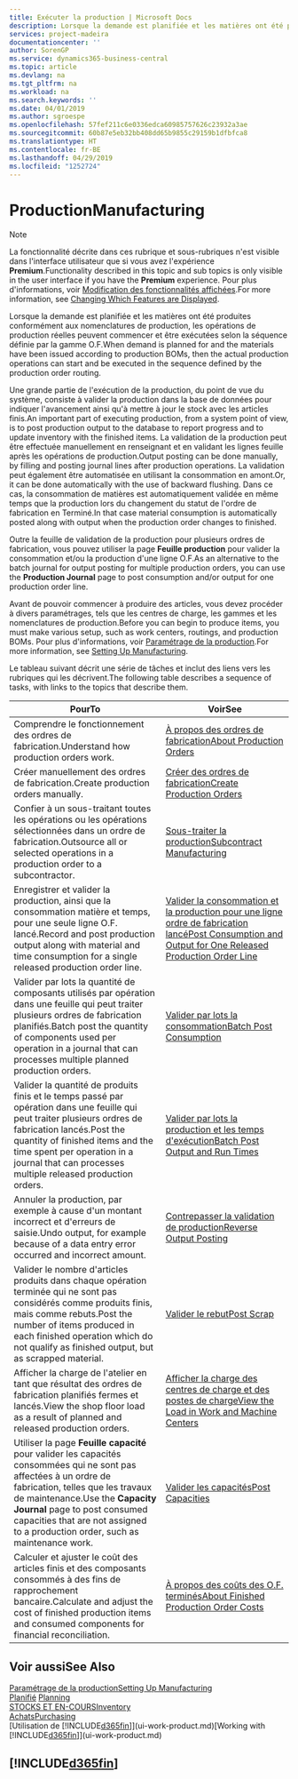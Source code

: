 ```yaml
---
title: Exécuter la production | Microsoft Docs
description: Lorsque la demande est planifiée et les matières ont été produites conformément aux nomenclatures de production, les opérations de production réelles peuvent commencer et être exécutées selon la séquence définie par la gamme O.F.
services: project-madeira
documentationcenter: ''
author: SorenGP
ms.service: dynamics365-business-central
ms.topic: article
ms.devlang: na
ms.tgt_pltfrm: na
ms.workload: na
ms.search.keywords: ''
ms.date: 04/01/2019
ms.author: sgroespe
ms.openlocfilehash: 57fef211c6e0336edca60985757626c23932a3ae
ms.sourcegitcommit: 60b87e5eb32bb408dd65b9855c29159b1dfbfca8
ms.translationtype: HT
ms.contentlocale: fr-BE
ms.lasthandoff: 04/29/2019
ms.locfileid: "1252724"
---
```

# <a name="manufacturing"></a><span data-ttu-id="12b16-103">Production</span><span class="sxs-lookup"><span data-stu-id="12b16-103">Manufacturing</span></span>
> [!NOTE]
> <span data-ttu-id="12b16-104">La fonctionnalité décrite dans ces rubrique et sous-rubriques n'est visible dans l'interface utilisateur que si vous avez l'expérience **Premium**.</span><span class="sxs-lookup"><span data-stu-id="12b16-104">Functionality described in this topic and sub topics is only visible in the user interface if you have the **Premium** experience.</span></span> <span data-ttu-id="12b16-105">Pour plus d'informations, voir [Modification des fonctionnalités affichées](ui-experiences.md).</span><span class="sxs-lookup"><span data-stu-id="12b16-105">For more information, see [Changing Which Features are Displayed](ui-experiences.md).</span></span>

<span data-ttu-id="12b16-106">Lorsque la demande est planifiée et les matières ont été produites conformément aux nomenclatures de production, les opérations de production réelles peuvent commencer et être exécutées selon la séquence définie par la gamme O.F.</span><span class="sxs-lookup"><span data-stu-id="12b16-106">When demand is planned for and the materials have been issued according to production BOMs, then the actual production operations can start and be executed in the sequence defined by the production order routing.</span></span>  

<span data-ttu-id="12b16-107">Une grande partie de l'exécution de la production, du point de vue du système, consiste à valider la production dans la base de données pour indiquer l'avancement ainsi qu'à mettre à jour le stock avec les articles finis.</span><span class="sxs-lookup"><span data-stu-id="12b16-107">An important part of executing production, from a system point of view, is to post production output to the database to report progress and to update inventory with the finished items.</span></span> <span data-ttu-id="12b16-108">La validation de la production peut être effectuée manuellement en renseignant et en validant les lignes feuille après les opérations de production.</span><span class="sxs-lookup"><span data-stu-id="12b16-108">Output posting can be done manually, by filling and posting journal lines after production operations.</span></span> <span data-ttu-id="12b16-109">La validation peut également être automatisée en utilisant la consommation en amont.</span><span class="sxs-lookup"><span data-stu-id="12b16-109">Or, it can be done automatically with the use of backward flushing.</span></span> <span data-ttu-id="12b16-110">Dans ce cas, la consommation de matières est automatiquement validée en même temps que la production lors du changement du statut de l'ordre de fabrication en Terminé.</span><span class="sxs-lookup"><span data-stu-id="12b16-110">In that case material consumption is automatically posted along with output when the production order changes to finished.</span></span>  

<span data-ttu-id="12b16-111">Outre la feuille de validation de la production pour plusieurs ordres de fabrication, vous pouvez utiliser la page **Feuille production** pour valider la consommation et/ou la production d'une ligne O.F.</span><span class="sxs-lookup"><span data-stu-id="12b16-111">As an alternative to the batch journal for output posting for multiple production orders, you can use the **Production Journal** page to post consumption and/or output for one production order line.</span></span>

<span data-ttu-id="12b16-112">Avant de pouvoir commencer à produire des articles, vous devez procéder à divers paramétrages, tels que les centres de charge, les gammes et les nomenclatures de production.</span><span class="sxs-lookup"><span data-stu-id="12b16-112">Before you can begin to produce items, you must make various setup, such as work centers, routings, and production BOMs.</span></span> <span data-ttu-id="12b16-113">Pour plus d'informations, voir [Paramétrage de la production](production-configure-production-processes.md).</span><span class="sxs-lookup"><span data-stu-id="12b16-113">For more information, see [Setting Up Manufacturing](production-configure-production-processes.md).</span></span>

<span data-ttu-id="12b16-114">Le tableau suivant décrit une série de tâches et inclut des liens vers les rubriques qui les décrivent.</span><span class="sxs-lookup"><span data-stu-id="12b16-114">The following table describes a sequence of tasks, with links to the topics that describe them.</span></span>   

|<span data-ttu-id="12b16-115">**Pour**</span><span class="sxs-lookup"><span data-stu-id="12b16-115">**To**</span></span>|<span data-ttu-id="12b16-116">**Voir**</span><span class="sxs-lookup"><span data-stu-id="12b16-116">**See**</span></span>|  
|------------|-------------|  
|<span data-ttu-id="12b16-117">Comprendre le fonctionnement des ordres de fabrication.</span><span class="sxs-lookup"><span data-stu-id="12b16-117">Understand how production orders work.</span></span>|[<span data-ttu-id="12b16-118">À propos des ordres de fabrication</span><span class="sxs-lookup"><span data-stu-id="12b16-118">About Production Orders</span></span>](production-about-production-orders.md)|
|<span data-ttu-id="12b16-119">Créer manuellement des ordres de fabrication.</span><span class="sxs-lookup"><span data-stu-id="12b16-119">Create production orders manually.</span></span>|[<span data-ttu-id="12b16-120">Créer des ordres de fabrication</span><span class="sxs-lookup"><span data-stu-id="12b16-120">Create Production Orders</span></span>](production-how-to-create-production-orders.md)|
|<span data-ttu-id="12b16-121">Confier à un sous-traitant toutes les opérations ou les opérations sélectionnées dans un ordre de fabrication.</span><span class="sxs-lookup"><span data-stu-id="12b16-121">Outsource all or selected operations in a production order to a subcontractor.</span></span>|[<span data-ttu-id="12b16-122">Sous-traiter la production</span><span class="sxs-lookup"><span data-stu-id="12b16-122">Subcontract Manufacturing</span></span>](production-how-to-subcontract-manufacturing.md)|
|<span data-ttu-id="12b16-123">Enregistrer et valider la production, ainsi que la consommation matière et temps, pour une seule ligne O.F. lancé.</span><span class="sxs-lookup"><span data-stu-id="12b16-123">Record and post production output along with material and time consumption for a single released production order line.</span></span>|[<span data-ttu-id="12b16-124">Valider la consommation et la production pour une ligne ordre de fabrication lancé</span><span class="sxs-lookup"><span data-stu-id="12b16-124">Post Consumption and Output for One Released Production Order Line</span></span>](production-how-to-register-consumption-and-output.md)|  
|<span data-ttu-id="12b16-125">Valider par lots la quantité de composants utilisés par opération dans une feuille qui peut traiter plusieurs ordres de fabrication planifiés.</span><span class="sxs-lookup"><span data-stu-id="12b16-125">Batch post the quantity of components used per operation in a journal that can processes multiple planned production orders.</span></span>|[<span data-ttu-id="12b16-126">Valider par lots la consommation</span><span class="sxs-lookup"><span data-stu-id="12b16-126">Batch Post Consumption</span></span>](production-how-to-post-consumption.md)|
|<span data-ttu-id="12b16-127">Valider la quantité de produits finis et le temps passé par opération dans une feuille qui peut traiter plusieurs ordres de fabrication lancés.</span><span class="sxs-lookup"><span data-stu-id="12b16-127">Post the quantity of finished items and the time spent per operation in a journal that can processes multiple released production orders.</span></span>|[<span data-ttu-id="12b16-128">Valider par lots la production et les temps d'exécution</span><span class="sxs-lookup"><span data-stu-id="12b16-128">Batch Post Output and Run Times</span></span>](production-how-to-post-output-quantity.md)|
|<span data-ttu-id="12b16-129">Annuler la production, par exemple à cause d'un montant incorrect et d'erreurs de saisie.</span><span class="sxs-lookup"><span data-stu-id="12b16-129">Undo output, for example because of a data entry error occurred and incorrect amount.</span></span>  |[<span data-ttu-id="12b16-130">Contrepasser la validation de production</span><span class="sxs-lookup"><span data-stu-id="12b16-130">Reverse Output Posting</span></span>](production-how-to-reverse-output-posting.md)|  
|<span data-ttu-id="12b16-131">Valider le nombre d'articles produits dans chaque opération terminée qui ne sont pas considérés comme produits finis, mais comme rebuts.</span><span class="sxs-lookup"><span data-stu-id="12b16-131">Post the number of items produced in each finished operation which do not qualify as finished output, but as scrapped material.</span></span>|[<span data-ttu-id="12b16-132">Valider le rebut</span><span class="sxs-lookup"><span data-stu-id="12b16-132">Post Scrap</span></span>](production-how-to-post-scrap.md)|
|<span data-ttu-id="12b16-133">Afficher la charge de l'atelier en tant que résultat des ordres de fabrication planifiés fermes et lancés.</span><span class="sxs-lookup"><span data-stu-id="12b16-133">View the shop floor load as a result of planned and released production orders.</span></span>|[<span data-ttu-id="12b16-134">Afficher la charge des centres de charge et des postes de charge</span><span class="sxs-lookup"><span data-stu-id="12b16-134">View the Load in Work and Machine Centers</span></span>](production-how-to-view-the-load-on-work-centers.md)|      
|<span data-ttu-id="12b16-135">Utiliser la page **Feuille capacité** pour valider les capacités consommées qui ne sont pas affectées à un ordre de fabrication, telles que les travaux de maintenance.</span><span class="sxs-lookup"><span data-stu-id="12b16-135">Use the **Capacity Journal** page to post consumed capacities that are not assigned to a production order, such as maintenance work.</span></span>|[<span data-ttu-id="12b16-136">Valider les capacités</span><span class="sxs-lookup"><span data-stu-id="12b16-136">Post Capacities</span></span>](production-how-to-post-capacities.md)|  
|<span data-ttu-id="12b16-137">Calculer et ajuster le coût des articles finis et des composants consommés à des fins de rapprochement bancaire.</span><span class="sxs-lookup"><span data-stu-id="12b16-137">Calculate and adjust the cost of finished production items and consumed components for financial reconciliation.</span></span>|[<span data-ttu-id="12b16-138">À propos des coûts des O.F. terminés</span><span class="sxs-lookup"><span data-stu-id="12b16-138">About Finished Production Order Costs</span></span>](finance-about-finished-production-order-costs.md)|  

## <a name="see-also"></a><span data-ttu-id="12b16-139">Voir aussi</span><span class="sxs-lookup"><span data-stu-id="12b16-139">See Also</span></span>  
[<span data-ttu-id="12b16-140">Paramétrage de la production</span><span class="sxs-lookup"><span data-stu-id="12b16-140">Setting Up Manufacturing</span></span>](production-configure-production-processes.md)  
<span data-ttu-id="12b16-141">[Planifié](production-planning.md)    </span><span class="sxs-lookup"><span data-stu-id="12b16-141">[Planning](production-planning.md)    </span></span>  
[<span data-ttu-id="12b16-142">STOCKS ET EN-COURS</span><span class="sxs-lookup"><span data-stu-id="12b16-142">Inventory</span></span>](inventory-manage-inventory.md)  
[<span data-ttu-id="12b16-143">Achats</span><span class="sxs-lookup"><span data-stu-id="12b16-143">Purchasing</span></span>](purchasing-manage-purchasing.md)  
<span data-ttu-id="12b16-144">[Utilisation de [!INCLUDE[d365fin](includes/d365fin_md.md)]](ui-work-product.md)</span><span class="sxs-lookup"><span data-stu-id="12b16-144">[Working with [!INCLUDE[d365fin](includes/d365fin_md.md)]](ui-work-product.md)</span></span>

## [!INCLUDE[d365fin](includes/free_trial_md.md)]  

